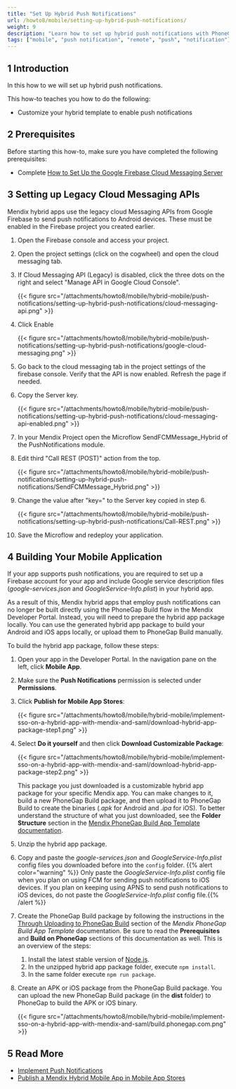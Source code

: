 ```yaml
---
title: "Set Up Hybrid Push Notifications"
url: /howto8/mobile/setting-up-hybrid-push-notifications/
weight: 9
description: "Learn how to set up hybrid push notifications with PhoneGap Build."
tags: ["mobile", "push notification", "remote", "push", "notification"]
---
```


## 1 Introduction

In this how to we will set up hybrid push notifications.

This how-to teaches you how to do the following:

* Customize your hybrid template to enable push notifications

## 2 Prerequisites

Before starting this how-to, make sure you have completed the following prerequisites:

* Complete [How to Set Up the Google Firebase Cloud Messaging Server](/howto8/mobile/setting-up-google-firebase-cloud-messaging-server/)

## 3 Setting up Legacy Cloud Messaging APIs

Mendix hybrid apps use the legacy cloud Messaging APIs from Google Firebase to send push notifications to Android devices. These must be enabled in the Firebase project you created earlier.

1. Open the Firebase console and access your project.
2. Open the project settings (click on the cogwheel) and open the cloud messaging tab.
3. If Cloud Messaging API (Legacy) is disabled, click the three dots on the right and select "Manage API in Google Cloud Console".

    {{< figure src="/attachments/howto8/mobile/hybrid-mobile/push-notifications/setting-up-hybrid-push-notifications/cloud-messaging-api.png" >}}

4. Click Enable

    {{< figure src="/attachments/howto8/mobile/hybrid-mobile/push-notifications/setting-up-hybrid-push-notifications/google-cloud-messaging.png" >}}

5. Go back to the cloud messaging tab in the project settings of the firebase console. Verify that the API is now enabled. Refresh the page if needed.
6. Copy the Server key.

    {{< figure src="/attachments/howto8/mobile/hybrid-mobile/push-notifications/setting-up-hybrid-push-notifications/cloud-messaging-api-enabled.png" >}}

7. In your Mendix Project open the Microflow SendFCMMessage_Hybrid of the PushNotifications module.
8. Edit third "Call REST (POST)" action from the top.

    {{< figure src="/attachments/howto8/mobile/hybrid-mobile/push-notifications/setting-up-hybrid-push-notifications/SendFCMMessage_Hybrid.png" >}}

9. Change the value after "key=" to the Server key copied in step 6.

    {{< figure src="/attachments/howto8/mobile/hybrid-mobile/push-notifications/setting-up-hybrid-push-notifications/Call-REST.png" >}}

10.  Save the Microflow and redeploy your application.

## 4 Building Your Mobile Application

If your app supports push notifications, you are required to set up a Firebase account for your app and include Google service description files (*google-services.json* and *GoogleService-Info.plist*) in your hybrid app.

As a result of this, Mendix hybrid apps that employ push notifications can no longer be built directly using the PhoneGap Build flow in the Mendix Developer Portal. Instead, you will need to prepare the hybrid app package locally. You can use the generated hybrid app package to build your Android and iOS apps locally, or upload them to PhoneGap Build manually.

To build the hybrid app package, follow these steps:

1. Open your app in the Developer Portal. In the navigation pane on the left, click **Mobile App**.
2. Make sure the **Push Notifications** permission is selected under **Permissions**.
3. Click **Publish for Mobile App Stores**:

    {{< figure src="/attachments/howto8/mobile/hybrid-mobile/implement-sso-on-a-hybrid-app-with-mendix-and-saml/download-hybrid-app-package-step1.png" >}}

4. Select **Do it yourself** and then click **Download Customizable Package**:

    {{< figure src="/attachments/howto8/mobile/hybrid-mobile/implement-sso-on-a-hybrid-app-with-mendix-and-saml/download-hybrid-app-package-step2.png" >}}

    This package you just downloaded is a customizable hybrid app package for your specific Mendix app. You can make changes to it, build a new PhoneGap Build package, and then upload it to PhoneGap Build to create the binaries (*.apk* for Android and *.ipa* for iOS). To better understand the structure of what you just downloaded, see the **Folder Structure** section in the [Mendix PhoneGap Build App Template documentation](https://github.com/mendix/hybrid-app-template#folder-structure).

5. Unzip the hybrid app package.
6. Copy and paste the *google-services.json* and *GoogleService-Info.plist* config files you downloaded before into the `config` folder.
    {{% alert color="warning" %}} Only paste the *GoogleService-Info.plist* config file when you plan on using FCM for sending push notifications to iOS devices. If you plan on keeping using APNS to send push notifications to iOS devices, do not paste the *GoogleService-Info.plist* config file.{{% /alert %}}
7. Create the PhoneGap Build package by following the instructions in the [Through Uploading to PhoneGap Build](https://github.com/mendix/hybrid-app-template#through-uploading-to-phonegap-build) section of the *Mendix PhoneGap Build App Template* documentation. Be sure to read the **Prerequisites** and **Build on PhoneGap** sections of this documentation as well. This is an overview of the steps:<br />
    1. Install the latest stable version of [Node.js](https://nodejs.org/en/download/).<br />
    1. In the unzipped hybrid app package folder, execute `npm install`.<br />
    1. In the same folder execute `npm run package`.<br />
8. Create an APK or iOS package from the PhoneGap Build package. You can upload the new PhoneGap Build package (in the **dist** folder) to PhoneGap to build the APK or iOS binary.

    {{< figure src="/attachments/howto8/mobile/hybrid-mobile/implement-sso-on-a-hybrid-app-with-mendix-and-saml/build.phonegap.com.png" >}}

## 5 Read More

* [Implement Push Notifications](/howto8/mobile/implementation-guide/)
* [Publish a Mendix Hybrid Mobile App in Mobile App Stores](/howto8/mobile/publishing-a-mendix-hybrid-mobile-app-in-mobile-app-stores/)
